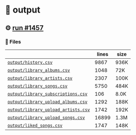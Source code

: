 # 📝  output 

## ⚙️ [run #1457](https://github.com/jwenerd/ytm-dl/actions/runs/9493245445)

### 📁 Files

|                                                                         |lines|size|
|-------------------------------------------------------------------------|-----|----|
|[`output/history.csv` ](output/history.csv)                              |9867 |936K|
|[`output/library_albums.csv` ](output/library_albums.csv)                |1048 |72K |
|[`output/library_artists.csv` ](output/library_artists.csv)              |2307 |100K|
|[`output/library_songs.csv` ](output/library_songs.csv)                  |5750 |484K|
|[`output/library_subscriptions.csv` ](output/library_subscriptions.csv)  |106  |8.0K|
|[`output/library_upload_albums.csv` ](output/library_upload_albums.csv)  |1292 |188K|
|[`output/library_upload_artists.csv` ](output/library_upload_artists.csv)|1742 |192K|
|[`output/library_upload_songs.csv` ](output/library_upload_songs.csv)    |16899|1.3M|
|[`output/liked_songs.csv` ](output/liked_songs.csv)                      |1747 |148K|